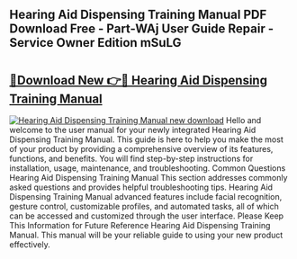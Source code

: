 ## Hearing Aid Dispensing Training Manual PDF Download Free - Part-WAj User Guide Repair - Service Owner Edition mSuLG

# <h2><a href="http://bc15533.oget.top/?id=Hearing+Aid+Dispensing+Training+Manual">🔗Download New 👉🔴 Hearing Aid Dispensing Training Manual</a></h2>

[![Hearing Aid Dispensing Training Manual new download](https://i.imgur.com/5g1atiW.png)](http://bc15533.oget.top/?id=Hearing+Aid+Dispensing+Training+Manual)
Hello and welcome to the user manual for your newly integrated Hearing Aid Dispensing Training Manual. This guide is here to help you make the most of your product by providing a comprehensive overview of its features, functions, and benefits. You will find step-by-step instructions for installation, usage, maintenance, and troubleshooting. Common Questions Hearing Aid Dispensing Training Manual This section addresses commonly asked questions and provides helpful troubleshooting tips. Hearing Aid Dispensing Training Manual advanced features include facial recognition, gesture control, customizable profiles, and automated tasks, all of which can be accessed and customized through the user interface. Please Keep This Information for Future Reference Hearing Aid Dispensing Training Manual. This manual will be your reliable guide to using your new product effectively.
